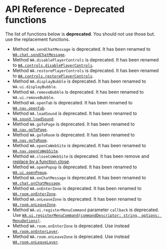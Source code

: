 
# API Reference - Deprecated functions

The list of functions below is **deprecated**. You should not use those but. use the replacement functions.

- Method `WA.sendChatMessage` is deprecated. It has been renamed to [`WA.chat.sendChatMessage`](api-chat.md#sending-a-message-in-the-chat).
- Method `WA.disablePlayerControls` is deprecated. It has been renamed to [`WA.controls.disablePlayerControls`](api-controls.md#disabling--restoring-controls).
- Method `WA.restorePlayerControls` is deprecated. It has been renamed to [`WA.controls.restorePlayerControls`](api-controls.md#disabling--restoring-controls).
- Method `WA.displayBubble` is deprecated. It has been renamed to `WA.ui.displayBubble`.
- Method `WA.removeBubble` is deprecated. It has been renamed to `WA.ui.removeBubble`.
- Method `WA.openTab` is deprecated. It has been renamed to [`WA.nav.openTab`](api-nav.md#opening-a-web-page-in-a-new-tab).
- Method `WA.loadSound` is deprecated. It has been renamed to [`WA.sound.loadSound`](api-sound.md#load-a-sound-from-an-url).
- Method `WA.goToPage` is deprecated. It has been renamed to [`WA.nav.goToPage`](api-nav.md#opening-a-web-page-in-the-current-tab).
- Method `WA.goToRoom` is deprecated. It has been renamed to [`WA.nav.goToRoom`](api-nav.md#going-to-a-different-map-from-the-script).
- Method `WA.openCoWebSite` is deprecated. It has been renamed to [`WA.nav.openCoWebSite`](api-nav.md#openingclosing-web-page-in-co-websites).
- Method `WA.closeCoWebSite` is deprecated. It has been remove and [replace by a function close](api-nav.md#openingclosing-web-page-in-co-websites).
- Method `WA.openPopup` is deprecated. It has been renamed to [`WA.ui.openPopup`](api-ui.md#opening-a-popup).
- Method `WA.onChatMessage` is deprecated. It has been renamed to [`WA.chat.onChatMessage`](api-chat.md#listening-to-messages-from-the-chat).
- Method `WA.onEnterZone` is deprecated. It has been renamed to [`WA.room.onEnterZone`](api-room.md#detecting-when-the-user-entersleaves-a-layer).
- Method `WA.onLeaveZone` is deprecated. It has been renamed to [`WA.room.onLeaveZone`](api-room.md#detecting-when-the-user-entersleaves-a-layer).
- Method `WA.ui.registerMenuCommand` parameter `callback` is deprecated. Use [`WA.ui.registerMenuCommand(commandDescriptor: string, options: MenuOptions)`](api-ui.md#add-custom-menu).
- Method `WA.room.onEnterZone` is deprecated. Use instead [`WA.room.onEnterLayer`](api-room.md#detecting-when-the-user-entersleaves-a-layer).
- Method `WA.room.onLeaveZone` is deprecated. Use instead [`WA.room.onLeaveLayer`](api-room.md#detecting-when-the-user-entersleaves-a-layer).